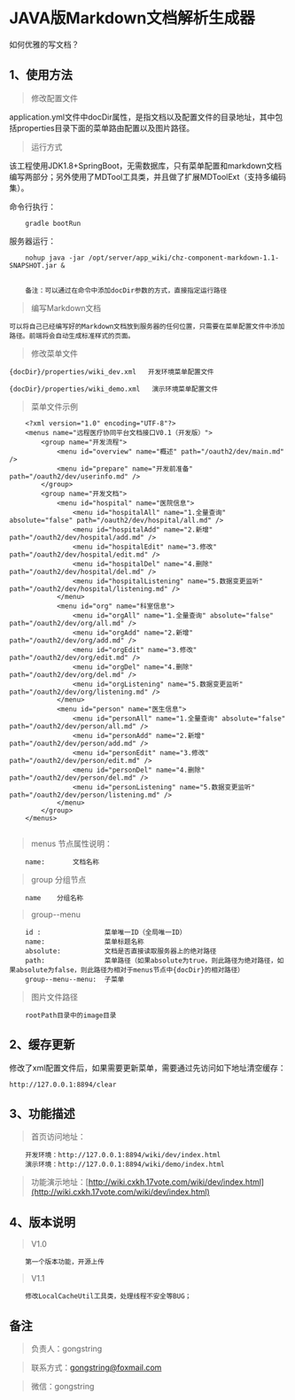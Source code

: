 # JAVA版Markdown文档解析生成器

如何优雅的写文档？

##  1、使用方法

>   修改配置文件

application.yml文件中docDir属性，是指文档以及配置文件的目录地址，其中包括properties目录下面的菜单路由配置以及图片路径。


>   运行方式

该工程使用JDK1.8+SpringBoot，无需数据库，只有菜单配置和markdown文档编写两部分；另外使用了MDTool工具类，并且做了扩展MDToolExt（支持多编码集）。

命令行执行：
```
    gradle bootRun
```

服务器运行：
```
    nohup java -jar /opt/server/app_wiki/chz-component-markdown-1.1-SNAPSHOT.jar &
    
    
    备注：可以通过在命令中添加docDir参数的方式，直接指定运行路径
```


>   编写Markdown文档

    可以将自己已经编写好的Markdown文档放到服务器的任何位置，只需要在菜单配置文件中添加路径。前端将会自动生成标准样式的页面。

>   修改菜单文件
    
    {docDir}/properties/wiki_dev.xml   开发环境菜单配置文件
    
    {docDir}/properties/wiki_demo.xml   演示环境菜单配置文件
    

>   菜单文件示例

```
    <?xml version="1.0" encoding="UTF-8"?>
    <menus name="远程医疗协同平台文档接口V0.1（开发版）">
        <group name="开发流程">
            <menu id="overview" name="概述" path="/oauth2/dev/main.md" />
            <menu id="prepare" name="开发前准备" path="/oauth2/dev/userinfo.md" />
        </group>
        <group name="开发文档">
            <menu id="hospital" name="医院信息">
                <menu id="hospitalAll" name="1.全量查询" absolute="false" path="/oauth2/dev/hospital/all.md" />
                <menu id="hospitalAdd" name="2.新增" path="/oauth2/dev/hospital/add.md" />
                <menu id="hospitalEdit" name="3.修改" path="/oauth2/dev/hospital/edit.md" />
                <menu id="hospitalDel" name="4.删除" path="/oauth2/dev/hospital/del.md" />
                <menu id="hospitalListening" name="5.数据变更监听" path="/oauth2/dev/hospital/listening.md" />
            </menu>
            <menu id="org" name="科室信息">
                <menu id="orgAll" name="1.全量查询" absolute="false" path="/oauth2/dev/org/all.md" />
                <menu id="orgAdd" name="2.新增" path="/oauth2/dev/org/add.md" />
                <menu id="orgEdit" name="3.修改" path="/oauth2/dev/org/edit.md" />
                <menu id="orgDel" name="4.删除" path="/oauth2/dev/org/del.md" />
                <menu id="orgListening" name="5.数据变更监听" path="/oauth2/dev/org/listening.md" />
            </menu>
            <menu id="person" name="医生信息">
                <menu id="personAll" name="1.全量查询" absolute="false" path="/oauth2/dev/person/all.md" />
                <menu id="personAdd" name="2.新增" path="/oauth2/dev/person/add.md" />
                <menu id="personEdit" name="3.修改" path="/oauth2/dev/person/edit.md" />
                <menu id="personDel" name="4.删除" path="/oauth2/dev/person/del.md" />
                <menu id="personListening" name="5.数据变更监听" path="/oauth2/dev/person/listening.md" />
            </menu>
        </group>
    </menus>
    
```
>   menus 节点属性说明：

```
    name:       文档名称
```

>   group   分组节点

```
    name    分组名称
```

>   group--menu
```
    id :                菜单唯一ID（全局唯一ID）
    name:               菜单标题名称
    absolute:           文档是否直接读取服务器上的绝对路径
    path:               菜单路径（如果absolute为true，则此路径为绝对路径，如果absolute为false，则此路径为相对于menus节点中{docDir}的相对路径）
    group--menu--menu:  子菜单
```

>   图片文件路径

```
    rootPath目录中的image目录
```

##  2、缓存更新

修改了xml配置文件后，如果需要更新菜单，需要通过先访问如下地址清空缓存：

    http://127.0.0.1:8894/clear

##  3、功能描述

>   首页访问地址：

```
    开发环境：http://127.0.0.1:8894/wiki/dev/index.html
    演示环境：http://127.0.0.1:8894/wiki/demo/index.html
```

>   功能演示地址：[http://wiki.cxkh.17vote.com/wiki/dev/index.html](http://wiki.cxkh.17vote.com/wiki/dev/index.html)

##  4、版本说明

>   V1.0

```
    第一个版本功能，开源上传
```

>   V1.1

```
    修改LocalCacheUtil工具类，处理线程不安全等BUG；
```


##   备注

>   负责人：gongstring

>   联系方式：gongstring@foxmail.com

>   微信：gongstring